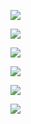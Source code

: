 ![](https://media.tenor.com/KyQn8EktSfsAAAAM/cassio-guitarra.gif)



![](https://media.tenor.com/iubj_ZG4L7gAAAAS/corinthians-mundial.gif)


![](https://media.tenor.com/EkPgKfFQey0AAAAM/mav78aqui%C3%A9corinthians.gif)







![](https://media.tenor.com/hbiKUexSQmMAAAAd/renato-augusto.gif)                              






![](https://media.tenor.com/4-2ipSO3LyAAAAAM/roger-guedes-corinthians-x-palmeiras.gif)



![](https://media.tenor.com/SS7Es1cOb5oAAAAS/palmeiras-mundial.gif)
